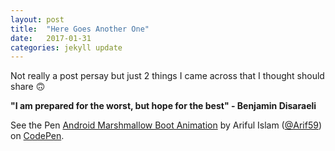 ```yaml
---
layout: post
title:  "Here Goes Another One"
date:   2017-01-31
categories: jekyll update
---
```

Not really a post persay but just 2 things I came across that I thought should share 🙃

<div class="quote"><b>"I am prepared for the worst, but hope for the best" - Benjamin Disaraeli</b>

<p data-height="333" data-theme-id="0" data-slug-hash="ZBbyeL" data-default-tab="result" data-user="Arif59" data-embed-version="2" data-pen-title="Android Marshmallow Boot Animation" class="codepen">See the Pen <a href="https://codepen.io/Arif59/pen/ZBbyeL/">Android Marshmallow Boot Animation</a> by Ariful Islam (<a href="http://codepen.io/Arif59">@Arif59</a>) on <a href="http://codepen.io">CodePen</a>.</p>
<script async src="https://production-assets.codepen.io/assets/embed/ei.js"></script>
